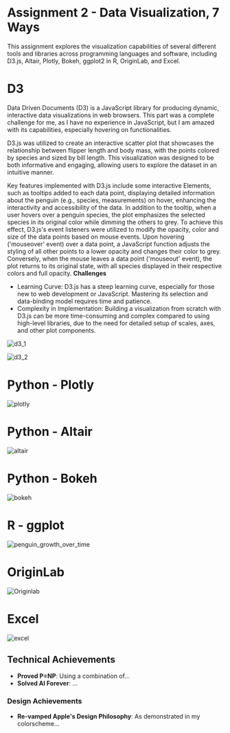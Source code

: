 Assignment 2 - Data Visualization, 7 Ways  
===
This assignment explores the visualization capabilities of several different tools and libraries across programming languages and software, including D3.js, Altair, Plotly, Bokeh, ggplot2 in R, OriginLab, and Excel.

# D3
Data Driven Documents (D3) is a JavaScript library for producing dynamic, interactive data visualizations in web browsers. This part was a complete challenge for me, as I have no experience in JavaScript, but I am amazed with its capabilities, especially hovering on functionalities.

D3.js was utilized to create an interactive scatter plot that showcases the relationship between flipper length and body mass, with the points colored by species and sized by bill length. This visualization was designed to be both informative and engaging, allowing users to explore the dataset in an intuitive manner.

Key features implemented with D3.js include some interactive Elements, such as tooltips added to each data point, displaying detailed information about the penguin (e.g., species, measurements) on hover, enhancing the interactivity and accessibility of the data. In addition to the tooltip, when a user hovers over a penguin species, the plot emphasizes the selected species in its original color while dimming the others to grey. To achieve this effect, D3.js's event listeners were utilized to modify the opacity, color and size of the data points based on mouse events. Upon hovering ('mouseover' event) over a data point, a JavaScript function adjusts the styling of all other points to a lower opacity and changes their color to grey. Conversely, when the mouse leaves a data point ('mouseout' event), the plot returns to its original state, with all species displayed in their respective colors and full opacity.
**Challenges**
- Learning Curve: D3.js has a steep learning curve, especially for those new to web development or JavaScript. Mastering its selection and data-binding model requires time and patience.
- Complexity in Implementation: Building a visualization from scratch with D3.js can be more time-consuming and complex compared to using high-level libraries, due to the need for detailed setup of scales, axes, and other plot components.

![d3_1](img/d3_1.png)

![d3_2](img/d3_2.png)

# Python - Plotly
![plotly](img/plotly.png)

# Python - Altair
![altair](img/altair.png)
# Python - Bokeh
![bokeh](img/bokeh.png)
# R - ggplot
![penguin_growth_over_time](img/penguin_growth_over_time.gif)
# OriginLab
![Originlab](img/Originlab.png)

# Excel
![excel](img/excel.png)

## Technical Achievements
- **Proved P=NP**: Using a combination of...
- **Solved AI Forever**: ...

### Design Achievements
- **Re-vamped Apple's Design Philosophy**: As demonstrated in my colorscheme...
